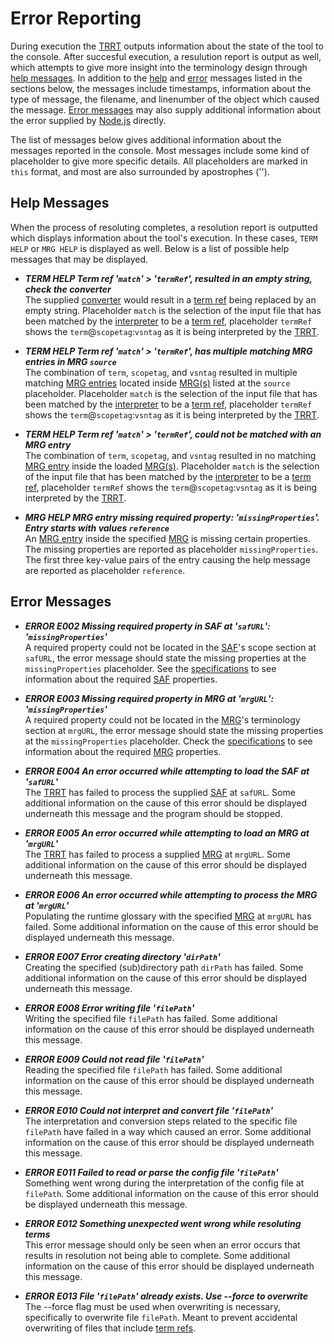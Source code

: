 # Error Reporting
During execution the [TRRT](@) outputs information about the state of the tool to the console. After succesful execution, a resulution report is output as well, which attempts to give more insight into the terminology design through [help messages](#help-messages). In addition to the [help](#help-messages) and [error](#error-messages) messages listed in the sections below, the messages include timestamps, information about the type of message, the filename, and linenumber of the object which caused the message. [Error messages](#error-messages) may also supply additional information about the error supplied by [Node.js](http://nodejs.org/) directly.

The list of messages below gives additional information about the messages reported in the console. Most messages include some kind of placeholder to give more specific details. All placeholders are marked in `this` format, and most are also surrounded by apostrophes ('').


## Help Messages
When the process of resoluting completes, a resolution report is outputted which displays information about the tool's execution. In these cases, `TERM HELP` or `MRG HELP` is displayed as well. Below is a list of possible help messages that may be displayed.

- ***TERM HELP Term ref '`match`' > '`termRef`', resulted in an empty string, check the converter***<br/>
The supplied [converter](@) would result in a [term ref](@) being replaced by an empty string. Placeholder `match` is the selection of the input file that has been matched by the [interpreter](customization#interpreter) to be a [term ref](@), placeholder `termRef` shows the `term`@`scopetag`:`vsntag` as it is being interpreted by the [TRRT](@).

- ***TERM HELP Term ref '`match`' > '`termRef`', has multiple matching MRG entries in MRG `source`***<br/>
The combination of `term`, `scopetag`, and `vsntag` resulted in multiple matching [MRG entries](@) located inside [MRG(s)](@) listed at the `source` placeholder. Placeholder `match` is the selection of the input file that has been matched by the [interpreter](customization#interpreter) to be a [term ref](@), placeholder `termRef` shows the `term`@`scopetag`:`vsntag` as it is being interpreted by the [TRRT](@).

- ***TERM HELP Term ref '`match`' > '`termRef`', could not be matched with an MRG entry***<br/>
The combination of `term`, `scopetag`, and `vsntag` resulted in no matching [MRG entry](@) inside the loaded [MRG(s)](@). Placeholder `match` is the selection of the input file that has been matched by the [interpreter](customization#interpreter) to be a [term ref](@), placeholder `termRef` shows the `term`@`scopetag`:`vsntag` as it is being interpreted by the [TRRT](@).

- ***MRG HELP MRG entry missing required property: '`missingProperties`'. Entry starts with values `reference`***<br/>
An [MRG entry](@) inside the specified [MRG](@) is missing certain properties. The missing properties are reported as placeholder `missingProperties`. The first three key-value pairs of the entry causing the help message are reported as placeholder `reference`.

## Error Messages

- ***ERROR E002 Missing required property in SAF at '`safURL`': '`missingProperties`'***<br/>
A required property could not be located in the [SAF](@)'s scope section at `safURL`, the error message should state the missing properties at the `missingProperties` placeholder. See the [specifications](specifications) to see information about the required [SAF](@) properties.

- ***ERROR E003 Missing required property in MRG at '`mrgURL`': '`missingProperties`'***<br/>
A required property could not be located in the [MRG](@)'s terminology section at `mrgURL`, the error message should state the missing properties at the `missingProperties` placeholder. Check the [specifications](specifications) to see information about the required [MRG](@) properties.

- ***ERROR E004 An error occurred while attempting to load the SAF at '`safURL`'***<br/>
The [TRRT](@) has failed to process the supplied [SAF](@) at `safURL`. Some additional information on the cause of this error should be displayed underneath this message and the program should be stopped.

- ***ERROR E005 An error occurred while attempting to load an MRG at '`mrgURL`'***<br/>
The [TRRT](@) has failed to process a supplied [MRG](@) at `mrgURL`. Some additional information on the cause of this error should be displayed underneath this message.

- ***ERROR E006 An error occurred while attempting to process the MRG at '`mrgURL`'***<br/>
Populating the runtime glossary with the specified [MRG](@) at `mrgURL` has failed. Some additional information on the cause of this error should be displayed underneath this message.

- ***ERROR E007 Error creating directory '`dirPath`'***<br/>
Creating the specified (sub)directory path `dirPath` has failed. Some additional information on the cause of this error should be displayed underneath this message.

- ***ERROR E008 Error writing file '`filePath`'***<br/>
Writing the specified file `filePath` has failed. Some additional information on the cause of this error should be displayed underneath this message.

- ***ERROR E009 Could not read file '`filePath`'***<br/>
Reading the specified file `filePath` has failed. Some additional information on the cause of this error should be displayed underneath this message.

- ***ERROR E010 Could not interpret and convert file '`filePath`'***<br/>
The interpretation and conversion steps related to the specific file `filePath` have failed in a way which caused an error. Some additional information on the cause of this error should be displayed underneath this message.

- ***ERROR E011 Failed to read or parse the config file '`filePath`'***<br/>
Something went wrong during the interpretation of the config file at `filePath`. Some additional information on the cause of this error should be displayed underneath this message.

- ***ERROR E012 Something unexpected went wrong while resoluting terms***<br/>
This error message should only be seen when an error occurs that results in resolution not being able to complete. Some additional information on the cause of this error should be displayed underneath this message.

- ***ERROR E013 File '`filePath`' already exists. Use --force to overwrite***<br/>
The --force flag must be used when overwriting is necessary, specifically to overwrite file `filePath`. Meant to prevent accidental overwriting of files that include [term refs](@).
